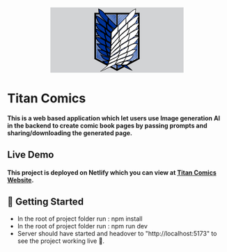 <br />
<p align="center"><img src="./public/logo.png" height="150"></p>

# Titan Comics
#### This is a web based application which let users use Image generation AI in the backend to create comic book pages by passing prompts and sharing/downloading the generated page.

## Live Demo
#### This project is deployed on Netlify which you can view at [Titan Comics Website](https://stacklimit-community-qna-platform.onrender.com/).

## 🎪 Getting Started
<ul>
  <li>In the root of project folder run : npm install</li>
  <li>In the root of project folder run : npm run dev</li>
  <li>Server should have started and headover to "http://localhost:5173" to see the project working live 🙌.</li>
</ul>
